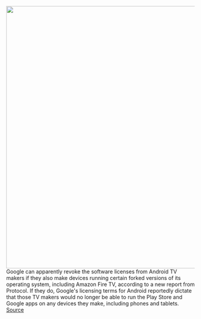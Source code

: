 <img src='https://cdn.vox-cdn.com/thumbor/u44OlHzeA0U2omWdfk3KgcdECxE=/0x0:1420x795/1200x800/filters:focal(597x285:823x511)/cdn.vox-cdn.com/uploads/chorus_image/image/66486566/mSb1ErP5h2.0.png' width='700px' /><br/>
Google can apparently revoke the software licenses from Android TV makers if they also make devices running certain forked versions of its operating system, including Amazon Fire TV, according to a new report from Protocol. If they do, Google's licensing terms for Android reportedly dictate that those TV makers would no longer be able to run the Play Store and Google apps on any devices they make, including phones and tablets.
<a href='https://www.theverge.com/2020/3/11/21175494/google-android-tv-license-amazon-fire-tv-os-roku'> Source <a/>